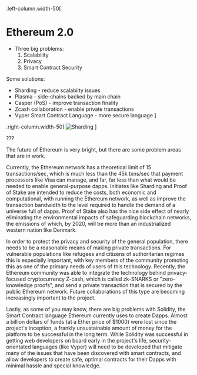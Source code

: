 .left-column.width-50[
# Ethereum 2.0

* Three big problems:
    1. Scalability
    2. Privacy
    3. Smart Contract Security

Some solutions:
* Sharding - reduce scalabilty issues
* Plasma - side-chains backed by main chain
* Casper (PoS) - improve transaction finality
* Zcash collaboration - enable private transactions
* Vyper Smart Contract Language - more secure language
]

.right-column.width-50[
![Sharding](https://cdn-images-1.medium.com/max/1600/0*DKWHz0MTjGGP2lpO.)
]

???

The future of Ethereum is very bright, but there are some problem areas that are in work.

Currently, the Ethereum network has a theoretical limit of 15 transactions/sec,
which is much less than the 45k txns/sec that payment processors like Visa can manage,
and far, far less than what would be needed to enable general-purpose dapps.
Initiates like Sharding and Proof of Stake are intended to reduce the costs,
both economic and computational, with running the Ethereum network, as well as
improve the transaction bandwidth to the level required to handle the demand of a
universe full of dapps.
Proof of Stake also has the nice side effect of nearly eliminating the environmental impacts
of safeguarding blockchain networks, the emissions of which, by 2020, will be more than
an industrialized western nation like Denmark.

In order to protect the privacy and security of the general population,
there needs to be a reasonable means of making private transactions.
For vulnerable populations like refugees and citizens of authoritarian regimes
this is especially important, with key members of the community promoting this
as one of the primary needs of users of this technology.
Recently, the Ethereum community was able to integrate the technology behind
privacy-focused cryptocurrency Z-cash, which is called zk-SNARKS or "zero-knowledge proofs",
and send a private transaction that is secured by the public Ethereum network.
Future collaborations of this type are becoming increasingly important to the project.

Lastly, as some of you may know, there are big problems with Solidity,
the Smart Contract language Ethereum currently uses to create Dapps.
Almost a billion dollars of funds (at a Ether price of $1000) were lost since the project's inception,
a frankly unsustainable amount of money for the platform to be successful in the long term.
While Solidity was successful in getting web developers on board early in the project's life,
security-orientated languages (like Vyper) will need to be developed that mitigate many of the
issues that have been discovered with smart contracts, and allow developers to create safe, optimal
contracts for their Dapps with minimal hassle and special knowledge.
